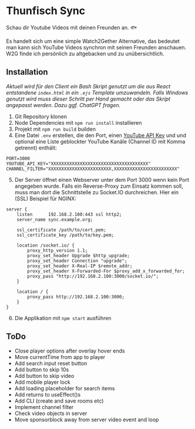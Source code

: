 # Thunfisch Sync

Schau dir Youtube Videos mit deinen Freunden an. 🐟  
  
Es handelt sich um eine simple Watch2Gether Alternative, das bedeutet man kann sich YouTube Videos synchron mit seinen Freunden anschauen. W2G finde ich persönlich zu altgebacken und zu unübersichtlich.

## Installation

_Aktuell wird für den Client ein Bash Skript genutzt um die aus React entstandene `index.html` in ein `.ejs` Template umzuwandeln. Falls Windows genutzt wird muss dieser Schritt per Hand gemacht oder das Skript angepasst werden. Dazu ggf. ChatGPT fragen._

1. Git Repository klonen
2. Node Dependencies mit `npm run install` installieren
3. Projekt mit `npm run build` builden
4. Eine Datei `.env` erstellen, die den Port, einen [YouTube API Key](https://console.developers.google.com/projectcreate) und und optional eine Liste geblockter YouTube Kanäle (Channel ID mit Komma getrennt) enthält:

```
PORT=3000
YOUTUBE_API_KEY="XXXXXXXXXXXXXXXXXXXXXXXXXXXXXXXXXXXXX"
CHANNEL_FILTER="XXXXXXXXXXXXXXXXXXXXXXXX,XXXXXXXXXXXXXXXXXXXXXXXX"
```

5. Der Server öffnet einen Webserver unter dem Port 3000 wenn kein Port angegeben wurde. Falls ein Reverse-Proxy zum Einsatz kommen soll, muss man dort die Schnittstelle zu Socket.IO durchreichen. Hier ein (SSL) Beispiel für NGINX:

```
server {
    listen      192.168.2.100:443 ssl http2;
    server_name sync.example.org;

    ssl_certificate /path/to/cert.pem;
    ssl_certificate_key /path/to/key.pem;

    location /socket.io/ {
        proxy_http_version 1.1;
        proxy_set_header Upgrade $http_upgrade;
        proxy_set_header Connection "upgrade";
        proxy_set_header X-Real-IP $remote_addr;
        proxy_set_header X-Forwarded-For $proxy_add_x_forwarded_for;
        proxy_pass "http://192.168.2.100:3000/socket.io/";
    }

    location / {
        proxy_pass http://192.168.2.100:3000;
    }
}
```

6. Die Applikation mit `npm start` ausführen

## ToDo

* Close player options after overlay hover ends
* Move currentTime from app to player
* Add search input reset button
* Add button to skip 10s
* Add button to skip video
* Add mobile player lock
* Add loading placeholder for search items
* Add returns to useEffect()s
* Add CLI (create and save rooms etc)
* Implement channel filter
* Check video objects in server
* Move sponsorblock away from server video event and loop
